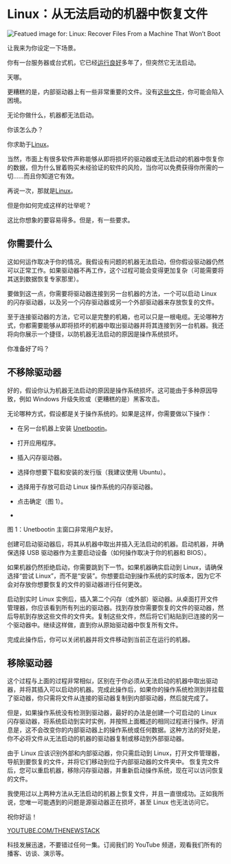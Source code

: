 # Linux：从无法启动的机器中恢复文件

![Featued image for: Linux: Recover Files From a Machine That Won’t Boot](https://cdn.thenewstack.io/media/2024/09/ca82208c-anna-ogiienko-mqx2qynuhce-unsplash-1024x682.jpg)

让我来为你设定一下场景。

你有一台服务器或台式机，它已经[运行良好](https://thenewstack.io/learning-linux-start-here/)多年了，但突然它无法启动。

天哪。

更糟糕的是，内部驱动器上有一些非常重要的文件。没有[这些文件](https://thenewstack.io/primer-get-to-know-linux-files-and-directories/)，你可能会陷入困境。

无论你做什么，机器都无法启动。

你该怎么办？

你求助于[Linux](https://thenewstack.io/Linux/)。

当然，市面上有很多软件声称能够从即将损坏的驱动器或无法启动的机器中恢复你的数据，但为什么冒着购买未经验证的软件的风险，当你可以免费获得你所需的一切……而且你知道它有效。

再说一次，那就是[Linux](https://thenewstack.io/how-to-manage-linux-software/)。

但是你如何完成这样的壮举呢？

这比你想象的要容易得多。但是，有一些要求。

## 你需要什么

这如何运作取决于你的情况。我假设有问题的机器无法启动，但你假设驱动器仍然可以正常工作。如果驱动器不再工作，这个过程可能会变得更加复杂（可能需要将其送到数据恢复专家那里）。

要做到这一点，你需要将驱动器连接到另一台机器的方法，一个可以启动 Linux 的闪存驱动器，以及另一个闪存驱动器或另一个外部驱动器来存放恢复的文件。

至于连接驱动器的方法，它可以是完整的机箱，也可以只是一根电缆。无论哪种方式，你都需要能够从即将损坏的机器中取出驱动器并将其连接到另一台机器。我还将向你展示一个捷径，以防机器无法启动的原因是操作系统损坏。

你准备好了吗？

## 不移除驱动器

好的，假设你认为机器无法启动的原因是操作系统损坏。这可能由于多种原因导致，例如 Windows 升级失败或（更糟糕的是）黑客攻击。

无论哪种方式，假设都是关于操作系统的。如果是这样，你需要做以下操作：

- 在另一台机器上安装
[Unetbootin](https://unetbootin.github.io)。
- 打开应用程序。
- 插入闪存驱动器。
- 选择你想要下载和安装的发行版（我建议使用 Ubuntu）。
- 选择用于存放可启动 Linux 操作系统的闪存驱动器。
- 点击确定（图 1）。

-
图 1：Unetbootin 主窗口非常用户友好。

创建可启动驱动器后，将其从机器中取出并插入无法启动的机器。启动机器，并确保选择 USB 驱动器作为主要启动设备（如何操作取决于你的机器和 BIOS）。

如果机器仍然拒绝启动，你需要跳到下一节。如果机器确实启动到 Linux，请确保选择“尝试 Linux”，而不是“安装”。你想要启动到操作系统的实时版本，因为它不会对存放你想要恢复的文件的驱动器进行任何更改。

启动到实时 Linux 实例后，插入第二个闪存（或外部）驱动器。从桌面打开文件管理器，你应该看到所有列出的驱动器。找到存放你需要恢复的文件的驱动器，然后导航到存放这些文件的文件夹。复制这些文件，然后将它们粘贴到已连接的另一个驱动器中。继续这样做，直到你从原始驱动器中恢复所有文件。

完成此操作后，你可以关闭机器并将文件移动到当前正在运行的机器。

## 移除驱动器

这个过程与上面的过程非常相似，区别在于你必须从无法启动的机器中取出驱动器，并将其插入可以启动的机器。完成此操作后，如果你的操作系统检测到并挂载了驱动器，你只需将文件从连接的驱动器复制到内部驱动器，然后就完成了。

但是，如果操作系统没有检测到驱动器，最好的办法是创建一个可启动的 Linux 闪存驱动器，将系统启动到实时实例，并按照上面概述的相同过程进行操作。好消息是，这不会改变你的内部驱动器上的操作系统或任何数据。这种方法的好处是，你不必将文件从无法启动的机器的驱动器复制或移动到外部驱动器。

由于 Linux 应该识别外部和内部驱动器，你只需启动到 Linux，打开文件管理器，导航到要恢复的文件，并将它们移动到位于内部驱动器的文件夹中。
恢复完文件后，您可以重启机器，移除闪存驱动器，并重新启动操作系统，现在可以访问恢复的文件。

我使用过以上两种方法从无法启动的机器上恢复文件，并且一直很成功。正如我所说，您唯一可能遇到的问题是源驱动器正在损坏，甚至 Linux 也无法访问它。

祝你好运！

[YOUTUBE.COM/THENEWSTACK](https://youtube.com/thenewstack?sub_confirmation=1)

科技发展迅速，不要错过任何一集。订阅我们的 YouTube 频道，观看我们所有的播客、访谈、演示等。
